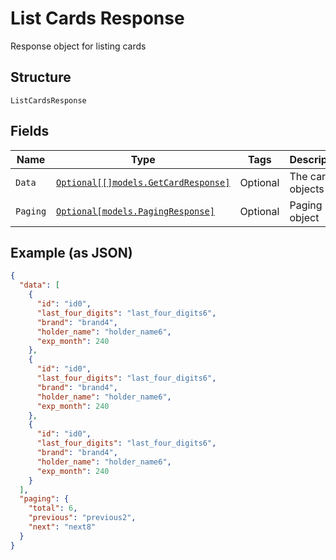 
# List Cards Response

Response object for listing cards

## Structure

`ListCardsResponse`

## Fields

| Name | Type | Tags | Description |
|  --- | --- | --- | --- |
| `Data` | [`Optional[[]models.GetCardResponse]`](../../doc/models/get-card-response.md) | Optional | The card objects |
| `Paging` | [`Optional[models.PagingResponse]`](../../doc/models/paging-response.md) | Optional | Paging object |

## Example (as JSON)

```json
{
  "data": [
    {
      "id": "id0",
      "last_four_digits": "last_four_digits6",
      "brand": "brand4",
      "holder_name": "holder_name6",
      "exp_month": 240
    },
    {
      "id": "id0",
      "last_four_digits": "last_four_digits6",
      "brand": "brand4",
      "holder_name": "holder_name6",
      "exp_month": 240
    },
    {
      "id": "id0",
      "last_four_digits": "last_four_digits6",
      "brand": "brand4",
      "holder_name": "holder_name6",
      "exp_month": 240
    }
  ],
  "paging": {
    "total": 6,
    "previous": "previous2",
    "next": "next8"
  }
}
```


